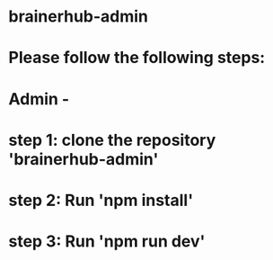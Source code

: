 # brainerhub-admin



# Please follow the following steps:

# Admin - 

# step 1: clone the repository 'brainerhub-admin'
# step 2: Run 'npm install'
# step 3: Run 'npm run dev'